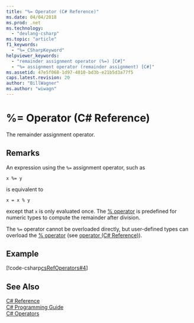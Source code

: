 ```yaml
---
title: "%= Operator (C# Reference)"
ms.date: 04/04/2018
ms.prod: .net
ms.technology: 
  - "devlang-csharp"
ms.topic: "article"
f1_keywords: 
  - "%=_CSharpKeyword"
helpviewer_keywords: 
  - "remainder assignment operator (%=) [C#]"
  - "%= assignment operator (remainder assignment) [C#]"
ms.assetid: 47e5f068-1d97-4010-bd3b-e21b5d3a77f5
caps.latest.revision: 20
author: "BillWagner"
ms.author: "wiwagn"
---
```

# %= Operator (C# Reference)
The remainder assignment operator.  
  
## Remarks  
 An expression using the `%=` assignment operator, such as  
  
```  
x %= y  
```  
  
 is equivalent to  
  
```  
x = x % y  
```  
  
 except that `x` is only evaluated once. The [% operator](../../../csharp/language-reference/operators/remainder-operator.md) is predefined for numeric types to compute the remainder after division.  
  
 The `%=` operator cannot be overloaded directly, but user-defined types can overload the [% operator](../../../csharp/language-reference/operators/remainder-operator.md) (see [operator (C# Reference)](../../../csharp/language-reference/keywords/operator.md)).  
  
## Example  
 [!code-csharp[csRefOperators#4](../../../csharp/language-reference/operators/codesnippet/CSharp/modulus-assignment-operator_1.cs)]  
  
## See Also  
 [C# Reference](../../../csharp/language-reference/index.md)  
 [C# Programming Guide](../../../csharp/programming-guide/index.md)  
 [C# Operators](../../../csharp/language-reference/operators/index.md)
